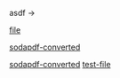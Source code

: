 asdf ->

<question source="labguidepage004DQ4I7ZkS" />


[file](https://docs-api-qa.cloudlabs.ai/repos/raw.githubusercontent.com/Rabin-spektra/Demo-Repo/main/196993496zpeJ/files/file.txt)

[sodapdf-converted](https://docs-api-qa.cloudlabs.ai/repos/raw.githubusercontent.com/Rabin-spektra/Demo-Repo/main/196993496zpeJ/files/sodapdf-converted.pdf)

[sodapdf-converted](https://docs-api-qa.cloudlabs.ai/repos/raw.githubusercontent.com/Rabin-spektra/Demo-Repo/main/196993496zpeJ/files/sodapdf-converted.pdf)
[test-file](https://docs-api-qa.cloudlabs.ai/repos/raw.githubusercontent.com/Rabin-spektra/Demo-Repo/main/196993496zpeJ/files/test-file.txt)